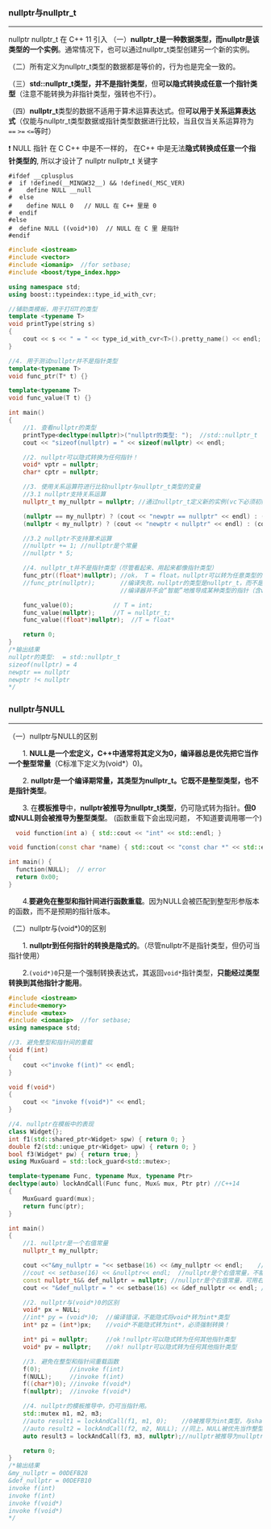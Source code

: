 ### nullptr与nullptr_t
---
nullptr nullptr_t 在 C++ 11 引入
（一）**nullptr_t是一种数据类型，而nullptr是该类型的一个实例**。通常情况下，也可以通过nullptr_t类型创建另一个新的实例。

（二）所有定义为nullptr_t类型的数据都是等价的，行为也是完全一致的。

（三）**std::nullptr_t类型，并不是指针类型**，但**可以隐式转换成任意一个指针类型**（注意不能转换为非指针类型，强转也不行）。

（四）**nullptr_t**类型的数据不适用于算术运算表达式。但**可以用于关系运算表达式**（仅能与nullptr_t类型数据或指针类型数据进行比较，当且仅当关系运算符为 ` == ` ` >= ` ` <= `等时）

❗ NULL 指针 在 C C++ 中是不一样的， 在C++ 中是无法**隐式转换成任意一个指针类型的**, 所以才设计了 nullptr nullptr_t 关键字
```
#ifdef __cplusplus
#  if !defined(__MINGW32__) && !defined(_MSC_VER)
#    define NULL __null
#  else
#    define NULL 0   // NULL 在 C++ 里是 0
#  endif
#else
#  define NULL ((void*)0)  // NULL 在 C 里 是指针
#endif
```

```cpp
#include <iostream>
#include <vector>
#include <iomanip>  //for setbase;
#include <boost/type_index.hpp>

using namespace std;
using boost::typeindex::type_id_with_cvr;

//辅助类模板，用于打印T的类型
template <typename T>
void printType(string s)
{
    cout << s << " = " << type_id_with_cvr<T>().pretty_name() << endl;
}

//4. 用于测试nullptr并不是指针类型
template<typename T>
void func_ptr(T* t) {}

template<typename T>
void func_value(T t) {}

int main()
{
    //1. 查看nullptr的类型
    printType<decltype(nullptr)>("nullptr的类型: ");  //std::nullptr_t
    cout << "sizeof(nullptr) = " << sizeof(nullptr) << endl;

    //2. nullptr可以隐式转换为任何指针！
    void* vptr = nullptr;
    char* cptr = nullptr;

    //3. 使用关系运算符进行比较nullptr与nullptr_t类型的变量
    //3.1 nullptr支持关系运算
    nullptr_t my_nullptr = nullptr; //通过nullptr_t定义新的实例(vc下必须初始化，但g++默认下己初始化为nullptr)

    (nullptr == my_nullptr) ? (cout << "newptr == nullptr" << endl) : (cout << "newptr != nullptr" << endl);
    (nullptr < my_nullptr) ? (cout << "newptr < nullptr" << endl) : (cout << "newptr !< nullptr" << endl);

    //3.2 nullptr不支持算术运算
    //nullptr += 1; //nullptr是个常量
    //nullptr * 5;

    //4. nullptr_t并不是指针类型（尽管看起来、用起来都像指针类型）
    func_ptr((float*)nullptr); //ok， T = float。nullptr可以转为任意类型的指针
    //func_ptr(nullptr);       //编译失败，nullptr的类型是nullptr_t，而不是指针类型
                               //编译器并不会“智能”地推导成某种类型的指针（含void*）

    func_value(0);           // T = int;
    func_value(nullptr);     //T = nullptr_t;
    func_value((float*)nullptr);  //T = float*

    return 0;
}
/*输出结果
nullptr的类型:  = std::nullptr_t
sizeof(nullptr) = 4
newptr == nullptr
newptr !< nullptr
*/
```


### nullptr与NULL
---
（一）nullptr与NULL的区别

　　1. **NULL是一个宏定义，C++中通常将其定义为0，编译器总是优先把它当作一个整型常量**（C标准下定义为(void*）0)。

　　2. **nullptr是一个编译期常量，其类型为nullptr_t。它既不是整型类型，也不是指针类型**。

　　3. 在**模板推导**中，**nullptr被推导为nullptr_t类型**，仍可隐式转为指针。**但0或NULL则会被推导为整型类型**。 (函数重载下会出现问题， 不知道要调用哪一个)
```cpp
  void function(int a) { std::cout << "int" << std::endl; }

void function(const char *name) { std::cout << "const char *" << std::endl; }

int main() {
  function(NULL);  // error
  return 0x00;
}
```

　　4.**要避免在整型和指针间进行函数重载**。因为NULL会被匹配到整型形参版本的函数，而不是预期的指针版本。

（二）nullptr与(void*)0的区别

　　1. **nullptr到任何指针的转换是隐式的**。（尽管nullptr不是指针类型，但仍可当指针使用）

　　2.`(void*)0`只是一个强制转换表达式，其返回`void*`指针类型，**只能经过类型转换到其他指针才能用**。
```cpp
#include <iostream>
#include<memory>
#include <mutex>
#include <iomanip>  //for setbase;
using namespace std;

//3. 避免整型和指针间的重载
void f(int)
{
    cout <<"invoke f(int)" << endl;
}

void f(void*)
{
    cout << "invoke f(void*)" << endl;
}

//4. nullptr在模板中的表现
class Widget{};
int f1(std::shared_ptr<Widget> spw) { return 0; }
double f2(std::unique_ptr<Widget> upw) { return 0; }
bool f3(Widget* pw) { return true; }
using MuxGuard = std::lock_guard<std::mutex>;

template<typename Func, typename Mux, typename Ptr>
decltype(auto) lockAndCall(Func func, Mux& mux, Ptr ptr) //C++14
{
    MuxGuard guard(mux);
    return func(ptr);
}

int main()
{
    //1. nullptr是一个右值常量
    nullptr_t my_nullptr;

    cout <<"&my_nullptr = "<< setbase(16) << &my_nullptr << endl;    //nullptr_t类型的对象取地址
    //cout << setbase(16) << &nullptr<< endl;  //nullptr是个右值常量，不能取地址。
    const nullptr_t&& def_nullptr = nullptr; //nullptr是个右值常量，可用右值引用来接。
    cout << "&def_nullptr = " << setbase(16) << &def_nullptr << endl; //可对右值引用取地址（具名变量，本身是左值）

    //2. nullptr与(void*)0的区别
    void* px = NULL;
    //int* py = (void*)0;  //编译错误，不能隐式将void*转为int*类型
    int* pz = (int*)px;    //void*不能隐式转为int*，必须强制转换！

    int* pi = nullptr;     //ok！nullptr可以隐式转为任何其他指针类型
    void* pv = nullptr;    //ok! nullptr可以隐式转为任何其他指针类型

    //3. 避免在整型和指针间重载函数
    f(0);        //invoke f(int)
    f(NULL);     //invoke f(int)
    f((char*)0); //invoke f(void*)
    f(nullptr);  //invoke f(void*)

    //4. nullptr的模板推导中，仍可当指针用。
    std::mutex m1, m2, m3;
    //auto result1 = lockAndCall(f1, m1, 0);    //0被推导为int类型，与share_ptr<Widget>类型不匹配
    //auto result2 = lockAndCall(f2, m2, NULL); //同上，NULL被优先当作整型
    auto result3 = lockAndCall(f3, m3, nullptr);//nullptr被推导为nullptr_t，但该类可以隐式转为Widget*

    return 0;
}
/*输出结果
&my_nullptr = 00DEFB28
&def_nullptr = 00DEFB10
invoke f(int)
invoke f(int)
invoke f(void*)
invoke f(void*)
*/
```

